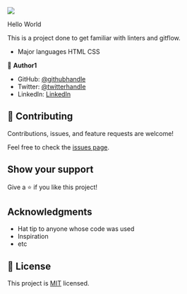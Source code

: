 ![](https://img.shields.io/badge/Microverse-blueviolet)

Hello World

This is a project done to get familiar with linters and gitflow.


- Major languages
  HTML
  CSS



👤 **Author1**

- GitHub: [@githubhandle](https://github.com/asharanjith)
- Twitter: [@twitterhandle](https://twitter.com/asha_cep)
- LinkedIn: [LinkedIn](https://www.linkedin.com/in/asha-vijayan-67179a18)


## 🤝 Contributing

Contributions, issues, and feature requests are welcome!

Feel free to check the [issues page](../../issues/).

## Show your support

Give a ⭐️ if you like this project!

## Acknowledgments

- Hat tip to anyone whose code was used
- Inspiration
- etc

## 📝 License

This project is [MIT](./LICENSE) licensed.


